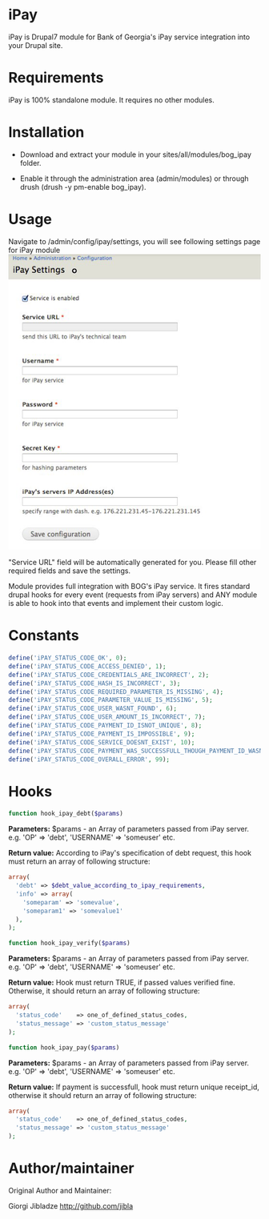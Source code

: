 iPay
==========


iPay is Drupal7 module for Bank of Georgia's iPay service integration into your Drupal site.

Requirements
==========

iPay is 100% standalone module. It requires no other modules.

Installation
=============

- Download and extract your module in your sites/all/modules/bog_ipay folder.

- Enable it through the administration area (admin/modules) or through drush (drush -y pm-enable bog_ipay).


Usage
==========

Navigate to /admin/config/ipay/settings, you will see following settings page for iPay module
![Settings page](settings.png "Settings page")

"Service URL" field will be automatically generated for you.
Please fill other required fields and save the settings.

Module provides full integration with BOG's iPay service. It fires standard drupal hooks for every event (requests from iPay servers) and ANY module is able to hook into that events and implement their custom logic.


Constants
==========


```php
define('iPAY_STATUS_CODE_OK', 0);
define('iPAY_STATUS_CODE_ACCESS_DENIED', 1);
define('iPAY_STATUS_CODE_CREDENTIALS_ARE_INCORRECT', 2);
define('iPAY_STATUS_CODE_HASH_IS_INCORRECT', 3);
define('iPAY_STATUS_CODE_REQUIRED_PARAMETER_IS_MISSING', 4);
define('iPAY_STATUS_CODE_PARAMETER_VALUE_IS_MISSING', 5);
define('iPAY_STATUS_CODE_USER_WASNT_FOUND', 6);
define('iPAY_STATUS_CODE_USER_AMOUNT_IS_INCORRECT', 7);
define('iPAY_STATUS_CODE_PAYMENT_ID_ISNOT_UNIQUE', 8);
define('iPAY_STATUS_CODE_PAYMENT_IS_IMPOSSIBLE', 9);
define('iPAY_STATUS_CODE_SERVICE_DOESNT_EXIST', 10);
define('iPAY_STATUS_CODE_PAYMENT_WAS_SUCCESSFULL_THOUGH_PAYMENT_ID_WASNT_UNIQUE', 18);
define('iPAY_STATUS_CODE_OVERALL_ERROR', 99);
```


Hooks
==========

```php
function hook_ipay_debt($params)
```
<strong>Parameters:</strong>
$params - an Array of parameters passed from iPay server. e.g. 'OP' => 'debt', 'USERNAME' => 'someuser' etc.

<strong>Return value:</strong>
According to iPay's specification of debt request, this hook must return an array of following structure:
```php
array(
  'debt' => $debt_value_according_to_ipay_requirements,
  'info' => array(
    'someparam' => 'somevalue',
    'someparam1' => 'somevalue1'
  ),
);
```

```php
function hook_ipay_verify($params)
```
<strong>Parameters:</strong>
$params - an Array of parameters passed from iPay server. e.g. 'OP' => 'debt', 'USERNAME' => 'someuser' etc.

<strong>Return value:</strong>
Hook must return TRUE, if passed values verified fine. Otherwise, it should return an array of following structure:
```php
array(
  'status_code'    => one_of_defined_status_codes,
  'status_message' => 'custom_status_message'
);
```

```php
function hook_ipay_pay($params)
```
<strong>Parameters:</strong>
$params - an Array of parameters passed from iPay server. e.g. 'OP' => 'debt', 'USERNAME' => 'someuser' etc.

<strong>Return value:</strong>
If payment is successfull, hook must return unique receipt_id, otherwise it should return an array of following 
structure:
```php
array(
  'status_code'    => one_of_defined_status_codes,
  'status_message' => 'custom_status_message'
);
```

Author/maintainer
===================

Original Author and Maintainer:

Giorgi Jibladze
http://github.com/jibla
